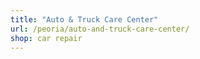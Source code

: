 ```yaml
---
title: "Auto & Truck Care Center"
url: /peoria/auto-and-truck-care-center/
shop: car repair
---
```

